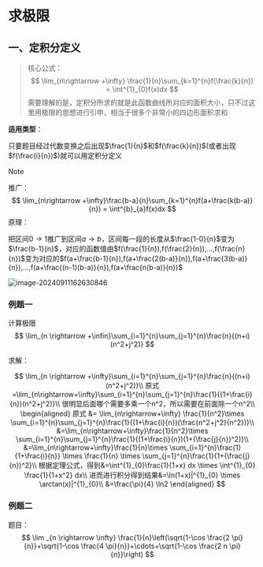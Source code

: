 # 求极限

## 一、定积分定义

> 核心公式：
> $$
> \lim_{n\rightarrow +\infty} \frac{1}{n}\sum_{k=1}^{n}f(\frac{k}{n}) = \int^{1}_{0}f(x)dx
> $$
> 需要理解的是，定积分所求的就是此函数曲线所对应的面积大小，只不过这里用极限的思想进行引申，相当于很多个非常小的四边形面积求和

**适用类型**：

只要题目经过代数变换之后出现$\frac{1}{n}$和$f(\frac{k}{n})$(或者出现$f(\frac{i}{n})$)就可以用定积分定义

> [!note]
>
> 推广：
> $$
> \lim_{n\rightarrow +\infty}\frac{b-a}{n}\sum_{k=1}^{n}f(a+\frac{k(b-a)}{n}) = \int^{b}_{a}f(x)dx
> $$
> 原理：
>
> 把区间$0\rightarrow1$推广到区间$a\rightarrow b$，区间每一段的长度从$\frac{1-0}{n}$变为$\frac{b-1}{n}$，对应的函数值由$f(\frac{1}{n}),f(\frac{2}{n}),...,f(\frac{n}{n})$变为对应的$f(a+\frac{b-1}{n}),f(a+\frac{2(b-a)}{n}),f(a+\frac{3(b-a)}{n}),...,f(a+\frac{(n-1)(b-a)}{n}),f(a+\frac{n(b-a)}{n})$

![image-20240911162630846](https://picture-typora.obs.cn-north-4.myhuaweicloud.com/images/image-20240911162630846.png)

### 例题一

计算极限
$$
\lim_{n \rightarrow +\infin}\sum_{i=1}^{n}\sum_{j=1}^{n}\frac{n}{(n+i)(n^2+j^2)}
$$

求解：

$$
\lim_{n \rightarrow +\infty}\sum_{i=1}^{n}\sum_{j=1}^{n}\frac{n}{(n+i)(n^2+j^2)}\\
原式=\lim_{n\rightarrow+\infty}\sum_{i=1}^{n}\sum_{j=1}^{n}\frac{1}{(1+\frac{i}{n})(n^2+j^2)}\\
很明显后面哪个需要多乘一个n^2，所以需要在前面除一个n^2\\
\begin{aligned}
原式 &= \lim_{n\rightarrow+\infty} \frac{1}{n^2}\times \sum_{i=1}^{n}\sum_{j=1}^{n}\frac{1}{(1+\frac{i}{n})(\frac{n^2+j^2}{n^2})}\\
&=\lim_{n\rightarrow+\infty}\frac{1}{n^2}\times \sum_{i=1}^{n}\sum_{j=1}^{n}\frac{1}{(1+\frac{i}{n})(1+(\frac{j}{n})^2)}\\
&=\lim_{n\rightarrow+\infty}\frac{1}{n}\times \sum_{i=1}^{n}\frac{1}{1+\frac{i}{n}} \times \frac{1}{n} \times \sum_{j=1}^{n}\frac{1}{1+(\frac{j}{n})^2}\\
根据定理公式，得到&=\int^{1}_{0}\frac{1}{1+x} dx \times \int^{1}_{0} \frac{1}{1+x^2} dx\\
进而进行积分得到结果&=\ln(1+x)|^{1}_{0} \times \arctan(x)|^{1}_{0}\\
&=\frac{\pi}{4} \ln2
\end{aligned}
$$

### 例题二

题目：
$$
\lim _{n \rightarrow \infty} \frac{1}{n}\left(\sqrt{1-\cos \frac{2 \pi}{n}}+\sqrt{1-\cos \frac{4 \pi}{n}}+\cdots+\sqrt{1-\cos \frac{2 n \pi}{n}}\right)
$$
